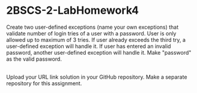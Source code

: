 # 2BSCS-2-LabHomework4

Create two user-defined exceptions (name your own exceptions)  that validate number of login tries of a user with a password.  User is only allowed up to maximum of 3 tries.  If user already exceeds the third try, a user-defined exception will handle it.  If user has entered an invalid password, another user-defined exception will handle it.  Make "password" as the valid password.

<br>Upload your URL link solution in your GitHub repository. Make a separate repository for this assignment.
